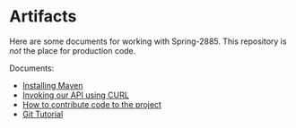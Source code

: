 # Artifacts

Here are some documents for working with Spring-2885.
This repository is *not* the place for production code. 

Documents:
* [Installing Maven](maven.md)
* [Invoking our API using CURL](curl.md)
* [How to contribute code to the project](contributing.md)
* [Git Tutorial](GITHOWTO.md)
